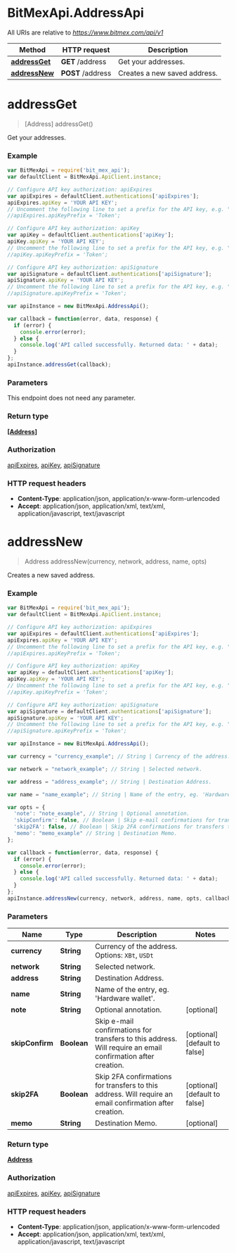 # BitMexApi.AddressApi

All URIs are relative to *https://www.bitmex.com/api/v1*

Method | HTTP request | Description
------------- | ------------- | -------------
[**addressGet**](AddressApi.md#addressGet) | **GET** /address | Get your addresses.
[**addressNew**](AddressApi.md#addressNew) | **POST** /address | Creates a new saved address.


<a name="addressGet"></a>
# **addressGet**
> [Address] addressGet()

Get your addresses.

### Example
```javascript
var BitMexApi = require('bit_mex_api');
var defaultClient = BitMexApi.ApiClient.instance;

// Configure API key authorization: apiExpires
var apiExpires = defaultClient.authentications['apiExpires'];
apiExpires.apiKey = 'YOUR API KEY';
// Uncomment the following line to set a prefix for the API key, e.g. "Token" (defaults to null)
//apiExpires.apiKeyPrefix = 'Token';

// Configure API key authorization: apiKey
var apiKey = defaultClient.authentications['apiKey'];
apiKey.apiKey = 'YOUR API KEY';
// Uncomment the following line to set a prefix for the API key, e.g. "Token" (defaults to null)
//apiKey.apiKeyPrefix = 'Token';

// Configure API key authorization: apiSignature
var apiSignature = defaultClient.authentications['apiSignature'];
apiSignature.apiKey = 'YOUR API KEY';
// Uncomment the following line to set a prefix for the API key, e.g. "Token" (defaults to null)
//apiSignature.apiKeyPrefix = 'Token';

var apiInstance = new BitMexApi.AddressApi();

var callback = function(error, data, response) {
  if (error) {
    console.error(error);
  } else {
    console.log('API called successfully. Returned data: ' + data);
  }
};
apiInstance.addressGet(callback);
```

### Parameters
This endpoint does not need any parameter.

### Return type

[**[Address]**](Address.md)

### Authorization

[apiExpires](../README.md#apiExpires), [apiKey](../README.md#apiKey), [apiSignature](../README.md#apiSignature)

### HTTP request headers

 - **Content-Type**: application/json, application/x-www-form-urlencoded
 - **Accept**: application/json, application/xml, text/xml, application/javascript, text/javascript

<a name="addressNew"></a>
# **addressNew**
> Address addressNew(currency, network, address, name, opts)

Creates a new saved address.

### Example
```javascript
var BitMexApi = require('bit_mex_api');
var defaultClient = BitMexApi.ApiClient.instance;

// Configure API key authorization: apiExpires
var apiExpires = defaultClient.authentications['apiExpires'];
apiExpires.apiKey = 'YOUR API KEY';
// Uncomment the following line to set a prefix for the API key, e.g. "Token" (defaults to null)
//apiExpires.apiKeyPrefix = 'Token';

// Configure API key authorization: apiKey
var apiKey = defaultClient.authentications['apiKey'];
apiKey.apiKey = 'YOUR API KEY';
// Uncomment the following line to set a prefix for the API key, e.g. "Token" (defaults to null)
//apiKey.apiKeyPrefix = 'Token';

// Configure API key authorization: apiSignature
var apiSignature = defaultClient.authentications['apiSignature'];
apiSignature.apiKey = 'YOUR API KEY';
// Uncomment the following line to set a prefix for the API key, e.g. "Token" (defaults to null)
//apiSignature.apiKeyPrefix = 'Token';

var apiInstance = new BitMexApi.AddressApi();

var currency = "currency_example"; // String | Currency of the address. Options: `XBt`, `USDt`

var network = "network_example"; // String | Selected network.

var address = "address_example"; // String | Destination Address.

var name = "name_example"; // String | Name of the entry, eg. 'Hardware wallet'.

var opts = { 
  'note': "note_example", // String | Optional annotation.
  'skipConfirm': false, // Boolean | Skip e-mail confirmations for transfers to this address. Will require an email confirmation after creation.
  'skip2FA': false, // Boolean | Skip 2FA confirmations for transfers to this address. Will require an email confirmation after creation.
  'memo': "memo_example" // String | Destination Memo.
};

var callback = function(error, data, response) {
  if (error) {
    console.error(error);
  } else {
    console.log('API called successfully. Returned data: ' + data);
  }
};
apiInstance.addressNew(currency, network, address, name, opts, callback);
```

### Parameters

Name | Type | Description  | Notes
------------- | ------------- | ------------- | -------------
 **currency** | **String**| Currency of the address. Options: `XBt`, `USDt` | 
 **network** | **String**| Selected network. | 
 **address** | **String**| Destination Address. | 
 **name** | **String**| Name of the entry, eg. 'Hardware wallet'. | 
 **note** | **String**| Optional annotation. | [optional] 
 **skipConfirm** | **Boolean**| Skip e-mail confirmations for transfers to this address. Will require an email confirmation after creation. | [optional] [default to false]
 **skip2FA** | **Boolean**| Skip 2FA confirmations for transfers to this address. Will require an email confirmation after creation. | [optional] [default to false]
 **memo** | **String**| Destination Memo. | [optional] 

### Return type

[**Address**](Address.md)

### Authorization

[apiExpires](../README.md#apiExpires), [apiKey](../README.md#apiKey), [apiSignature](../README.md#apiSignature)

### HTTP request headers

 - **Content-Type**: application/json, application/x-www-form-urlencoded
 - **Accept**: application/json, application/xml, text/xml, application/javascript, text/javascript

